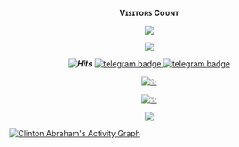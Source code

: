 <br><p align="center"><b>Vɪꜱɪᴛᴏʀꜱ Cᴏᴜɴᴛ</b></p>  
<p align="center"><img align="center" src="https://profile-counter.glitch.me/{Clinton-Abraham}/count.svg"/></p> 

<div align="center">

![ ](https://github-readme-stats.vercel.app/api/top-langs/?username=Clinton-Abraham&theme=github_dark&layout=compact&hide_border=false)  

</div>

<p align="center">
    <img src="https://hits.seeyoufarm.com/api/count/incr/badge.svg?url=https://github.com/Clinton-Abraham/&title=𝑯𝒊𝒕𝒔" alt="𝑯𝒊𝒕𝒔"/>
    <a href="https://telegram.dog/clinton_abraham"><img src="https://img.shields.io/badge/𝑪𝒍𝒊𝒏𝒕𝒐𝒏.𝑨𝒃𝒓𝒂𝒉𝒂𝒎-30302f?style=flat&logo=telegram" alt="telegram badge"/>
    <a href="https://telegram.dog/Space_x_bots"><img src="https://img.shields.io/badge/Sᴘᴀᴄᴇ ✗ ʙᴏᴛꜱ-30302f?style=flat&logo=telegram" alt="telegram badge"/>
</p>

<div align="center">

![✨](https://github-readme-stats.vercel.app/api?username=Clinton-Abraham&show=prs&count_private=true&custom_title=Clinton&show_icons=true&include_all_commits=true&theme=github_dark&hide_border=true)

![✨](https://github-readme-stats.vercel.app/api?username=Clinton-Abraham&show=prs&count_private=true&custom_title=Clinton&show_icons=true&include_all_commits=true&title_color=fff&icon_color=79ff97&text_color=9f9f9f&bg_color=151515&hide_border=true)



</div>

<p align="center">
  <a href="https://github.com/Clinton-Abraham">
    <img src="https://github-readme-streak-stats.herokuapp.com/?user=Clinton-Abraham#version3"/>
  </a>
</p>
<a href="https://github.com/Clinton-Abraham"><img alt="Clinton Abraham's Activity Graph" src="https://activity-graph.herokuapp.com/graph?username=Clinton-Abraham&bg_color=1F222E&color=F8D866&line=F85D7F&point=FFFFFF&hide_border=true" /></a>

